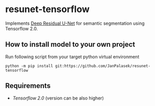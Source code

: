 # resunet-tensorflow
Implements [Deep Residual U-Net](https://arxiv.org/pdf/1711.10684.pdf) for semantic segmentation using Tensorflow 2.0.

## How to install model to your own project
Run following script from your target python virtual environment

```shell
python -m pip install git:https://github.com/JanPalasek/resunet-tensorflow
```

## Requirements
- *Tensorflow 2.0* (version can be also higher)